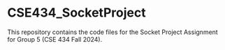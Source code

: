 # CSE434_SocketProject

This repository contains the code files for the Socket Project Assignment for Group 5 (CSE 434 Fall 2024).
